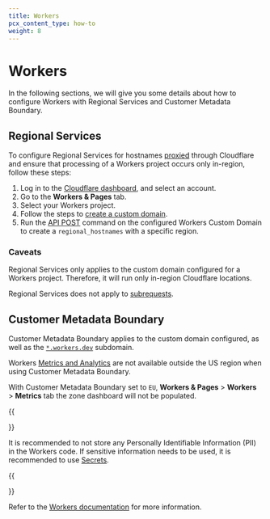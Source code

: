 ```yaml
---
title: Workers
pcx_content_type: how-to
weight: 8
---
```


# Workers

In the following sections, we will give you some details about how to configure Workers with Regional Services and Customer Metadata Boundary.

## Regional Services

To configure Regional Services for hostnames [proxied](/dns/manage-dns-records/reference/proxied-dns-records/) through Cloudflare and ensure that processing of a Workers project occurs only in-region, follow these steps:

1. Log in to the [Cloudflare dashboard](https://dash.cloudflare.com/), and select an account.
2. Go to the **Workers & Pages** tab.
3. Select your Workers project.
4. Follow the steps to [create a custom domain](/workers/configuration/routing/custom-domains/).
5. Run the [API POST](/data-localization/regional-services/get-started/#configure-regional-services-via-api) command on the configured Workers Custom Domain to create a `regional_hostnames` with a specific region.

### Caveats

Regional Services only applies to the custom domain configured for a Workers project. Therefore, it will run only in-region Cloudflare locations.

Regional Services does not apply to [subrequests](/workers/platform/limits/#subrequests).

## Customer Metadata Boundary

Customer Metadata Boundary applies to the custom domain configured, as well as the [`*.workers.dev`](/workers/configuration/routing/routes/#routes-with-workersdev) subdomain.

Workers [Metrics and Analytics](/workers/observability/metrics-and-analytics/) are not available outside the US region when using Customer Metadata Boundary. 

With Customer Metadata Boundary set to `EU`, **Workers & Pages** > **Workers** > **Metrics** tab the zone dashboard will not be populated.

{{<Aside type="note">}}

It is recommended to not store any Personally Identifiable Information (PII) in the Workers code. If sensitive information needs to be used, it is recommended to use [Secrets](/workers/configuration/secrets/).

{{</Aside>}}

Refer to the [Workers documentation](/workers/) for more information.